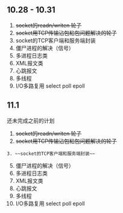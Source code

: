 ## 10.28 - 10.31
1. ~~socket的readn/writen 轮子~~
2. ~~socket用TCP传输沾包粘包问题解决的轮子~~
3. socket的TCP客户端和服务端封装
4. 僵尸进程的解决（信号）
5. 多进程日志类
6. XML报文类
7. 心跳报文
8. 多线程
9. I/O多路复用 select poll epoll

## 11.1
还未完成之前的计划
1. ~~socket的readn/writen 轮子~~
2. ~~socket用TCP传输沾包粘包问题解决的轮子~~
~~~~~~~~~~~~~~~~~~~~~~~~~~~~~~~~~
3. ~~socket的TCP客户端和服务端封装~~
~~~~~~~~~~~~~~~~~~~~~~~~~~~~~~~~~
5. 僵尸进程的解决（信号）
6. 多进程日志类
7. XML报文类
8. 心跳报文
9. 多线程
10. I/O多路复用 select poll epoll
